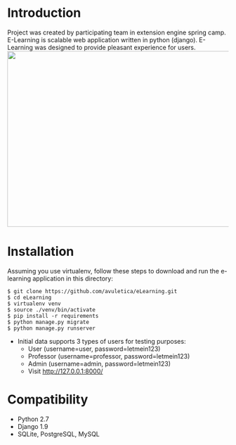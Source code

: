 ﻿# Introduction
Project was created by participating team in extension engine spring camp.
E-Learning is scalable web application written in python (django).
E-Learning was designed to provide pleasant experience for users.
<img src="https://github.com/Bcoolie/eLearning/blob/master/users/static_in_users/static_files/img/home-sample.png" width="720" height="400">
# Installation
Assuming you use virtualenv, follow these steps to download and run the
e-learning application in this directory:

    $ git clone https://github.com/avuletica/eLearning.git
    $ cd eLearning
    $ virtualenv venv
    $ source ./venv/bin/activate
    $ pip install -r requirements
    $ python manage.py migrate
    $ python manage.py runserver

* Initial data supports 3 types of users for testing purposes:
    * User (username=user, password=letmein123)
    * Professor (username=professor, password=letmein123)
    * Admin (username=admin, password=letmein123)
    * Visit http://127.0.0.1:8000/

# Compatibility
* Python 2.7
* Django 1.9
* SQLite, PostgreSQL, MySQL
